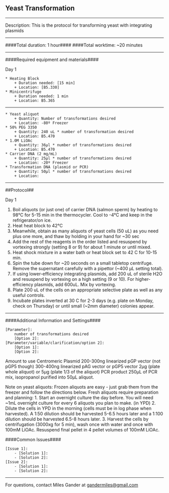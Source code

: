 Yeast Transformation
--------------
- - - - - - - - - - - - - - - - - - - - - - - - - - - - - - - - - - - - - - - - - - - -
Description: This is the protocol for transforming yeast with integrating plasmids 

- - - - - - - - - - - - - - - - - - - - - - - - - - - - - - - - - - - - - - - - - - - -
####Total duration: 1 hour####
####Total worktime: ~20 minutes
    
- - - - - - - - - - - - - - - - - - - - - - - - - - - - - - - - - - - - - - - - - - - -

####Required equipment and materials####

Day 1

    * Heating Block
        + Duration needed: [15 min]
        + Location: [B5.330]
    * Minicentrifuge
        + Duration needed: 1 min
        + Location: B5.365
  
------

    * Yeast aliquot
        + Quantity: Number of transformations desired
        + Location: -80º Freezer
    * 50% PEG 3350
        + Quantity: 240 uL * number of transformation desired
        + Location: B5.470
    * 1.0M LiOAc
        + Quantity: 36µl * number of transformations desired
        + Location: B5.470 
    * Carrier DNA (2 mg/mL)
        + Quantity: 25µl * number of transformations desired
        + Location: -20º Freezer
    * Transformation DNA (plasmid or PCR)
        + Quantity: 50µl * number of transformations desired
        + Location: 
    
    

- - - - - - - - - - - - - - - - - - - - - - - - - - - - - - - - - - - - - - - - - - - - 

##Protocol##

Day 1

1. Boil aliquots (or just one) of carrier DNA (salmon sperm) by heating to 98°C for 5-15 min in the thermocycler.  Cool to -4°C and keep in the refrigerator/on ice.
2. Heat heat block to 42°C
3. Meanwhile, obtain as many aliquots of yeast cells (50 uL) as you need plus one more, and thaw by holding in your hand for ~30 sec
4. Add the rest of the reagents in the order listed and resuspend by vortexing strongly (setting 8 or 9) for about 1 minute or until mixed.
5. Heat shock mixture in a water bath or heat block set to 42 C for 10-15 min. 
6. Spin the tube down for ~20 seconds on a small tabletop centrifuge.  Remove the supernatant carefully with a pipettor (~400 µL setting total).
7. If using lower-efficiency integrating plasmids, add 200 uL of sterile H2O and resuspend by vortexing on a high setting (9 or 10). For higher-efficiency plasmids, add 600uL.  Mix by vortexing.
8. Plate 200 uL of the cells on an appropriate selective plate as well as any useful controls.
9. Incubate plates inverted at 30 C for 2-3 days (e.g. plate on Monday, check on Thursday) or until small (~2mm diameter) colonies appear.


- - - - - - - - - - - - - - - - - - - - - - - - - - - - - - - - - - - - - - - - - - - - 
    
    
####Additional Information and Settings####

    [Parameter]:
        number of transformations desired
        [Option 2]:
    [Parameter/variable/clarification/option 2]:
        [Option 1]:
        [Option 2]:


Amount to use Centromeric Plasmid 200-300ng linearized pGP vector (not pGP5 though) 300-400ng linearized pAG vector or pGP5 vector 2µg (plate whole aliquot) or 5µg (plate 1/3 of the aliquot) PCR product 250µL of PCR mix, isopropanol purified into 50µL aliquot.

Note on yeast aliquots: Frozen aliquots are easy - just grab them from the freezer and follow the directions below. Fresh aliquots require preparation and planning: 1. Start an overnight culture the day before. You will need ~1mL overnight culture for every 6 aliquots you plan to make. (in YPD) 2. Dilute the cells in YPD in the morning (cells must be in log phase when harvested). A 1:50 dilution should be harvested 5-6.5 hours later and a 1:100 dilution should be harvested 6.5-8 hours later. 3. Harvest the cells by centrifugation (3000xg for 5 min), wash once with water and once with 100mM LiOAc. Resuspend final pellet in 4 pellet volumes of 100mM LiOAc.



####Common Issues####

    [Issue 1]:
        - [Solution 1]:
        - [Solution 2]:
    [Issue 2]:
        - [Solution 1]:
        - [Solution 2]:
- - - - - - - - - - - - - - - - - - - - - - - - - - - - - - - - - - - - - - - - - - - - 
       
For questions, contact Miles Gander at gandermiles@gmail.com    
